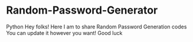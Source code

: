 # Random-Password-Generator
Python
Hey folks! Here I am to share Random Password Generation codes
You can update it however you want!
Good luck
